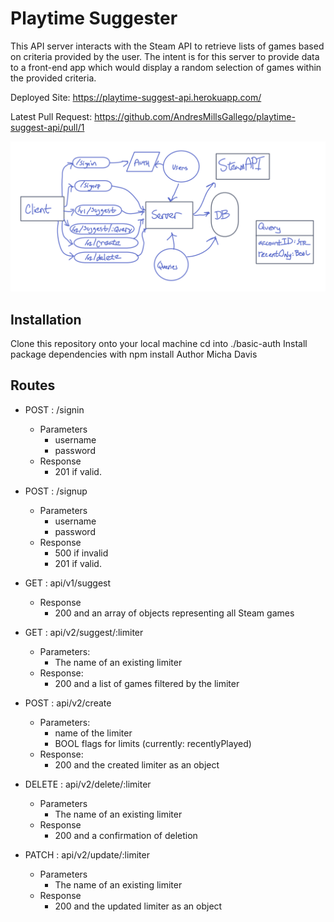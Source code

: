 # Playtime Suggester

This API server interacts with the Steam API to retrieve lists of games based on criteria provided by the user.  The intent is for this server to provide data to a front-end app which would display a random selection of games within the provided criteria.

Deployed Site: https://playtime-suggest-api.herokuapp.com/

Latest Pull Request: https://github.com/AndresMillsGallego/playtime-suggest-api/pull/1

![API Diagram](brave_ND0FORDD6c.png)

## Installation
Clone this repository onto your local machine
cd into ./basic-auth
Install package dependencies with npm install
Author
Micha Davis

## Routes

* POST : /signin
    * Parameters
        * username
        * password
    * Response
        * 201 if valid.

* POST : /signup
    * Parameters
        * username
        * password
    * Response
        * 500 if invalid
        * 201 if valid.

* GET : api/v1/suggest
    * Response
        * 200 and an array of objects representing all Steam games

* GET : api/v2/suggest/:limiter
    * Parameters:
        * The name of an existing limiter
    * Response:
        * 200 and a list of games filtered by the limiter

* POST : api/v2/create
    * Parameters:
        *  name of the limiter
        *  BOOL flags for limits (currently: recentlyPlayed)
    *  Response:
        * 200 and the created limiter as an object

* DELETE : api/v2/delete/:limiter
    * Parameters
        * The name of an existing limiter      
    * Response
        * 200 and a confirmation of deletion    


* PATCH : api/v2/update/:limiter
    * Parameters
        * The name of an existing limiter      
    * Response
        * 200 and the updated limiter as an object
